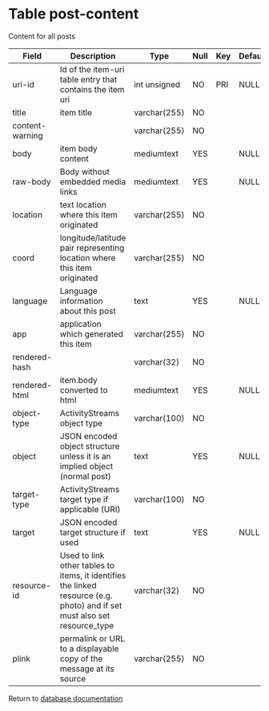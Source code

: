 Table post-content
===========
Content for all posts

| Field | Description | Type | Null | Key | Default | Extra |
| ----- | ----------- | ---- | ---- | --- | ------- | ----- |
| uri-id | Id of the item-uri table entry that contains the item uri | int unsigned | NO | PRI | NULL |  |    
| title | item title | varchar(255) | NO |  |  |  |    
| content-warning |  | varchar(255) | NO |  |  |  |    
| body | item body content | mediumtext | YES |  | NULL |  |    
| raw-body | Body without embedded media links | mediumtext | YES |  | NULL |  |    
| location | text location where this item originated | varchar(255) | NO |  |  |  |    
| coord | longitude/latitude pair representing location where this item originated | varchar(255) | NO |  |  |  |    
| language | Language information about this post | text | YES |  | NULL |  |    
| app | application which generated this item | varchar(255) | NO |  |  |  |    
| rendered-hash |  | varchar(32) | NO |  |  |  |    
| rendered-html | item.body converted to html | mediumtext | YES |  | NULL |  |    
| object-type | ActivityStreams object type | varchar(100) | NO |  |  |  |    
| object | JSON encoded object structure unless it is an implied object (normal post) | text | YES |  | NULL |  |    
| target-type | ActivityStreams target type if applicable (URI) | varchar(100) | NO |  |  |  |    
| target | JSON encoded target structure if used | text | YES |  | NULL |  |    
| resource-id | Used to link other tables to items, it identifies the linked resource (e.g. photo) and if set must also set resource_type | varchar(32) | NO |  |  |  |    
| plink | permalink or URL to a displayable copy of the message at its source | varchar(255) | NO |  |  |  |    

Return to [database documentation](help/database)
